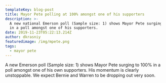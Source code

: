 ```yaml
---
templateKey: blog-post
title: Mayor Pete polling at 100% amongst one of his supporters
description: >-
  A new national Emerson poll (Sample size: 1) shows Mayor Pete surging to 100%
  in a poll amongst one of his supporters. 
date: 2019-11-23T05:22:13.214Z
author: dkrasniy
featuredimage: /img/mpete.png
tags:
  - mayor pete
---
```

A new Emerson poll (Sample size: 1) shows Mayor Pete surging to 100% in a poll amongst one of his own supporters. His momentum is clearly unstoppable. We expect Bernie and Warren to be dropping out very soon.
